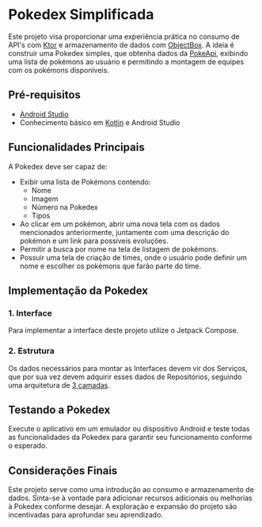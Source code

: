 # Pokedex Simplificada

Este projeto visa proporcionar uma experiência prática no consumo de API's com [Ktor](https://ktor.io/docs/getting-started-ktor-client.html) e armazenamento de dados com [ObjectBox](https://objectbox.io/). A ideia é construir uma Pokedex simples, que obtenha dados da [PokeApi](https://pokeapi.co/), exibindo uma lista de pokémons ao usuário e permitindo a montagem de equipes com os pokémons disponíveis.

## Pré-requisitos

- [Android Studio](https://developer.android.com/studio?gclid=Cj0KCQiAn-2tBhDVARIsAGmStVn0ZRoVaj-yzX9n2mn51-iL_fKmhvQv8iyFdjaUMuV_gyMgxlYToZoaAmQSEALw_wcB&gclsrc=aw.ds&hl=pt-br)
- Conhecimento básico em [Kotlin](https://kotlinlang.org/) e Android Studio

## Funcionalidades Principais

A Pokedex deve ser capaz de:

- Exibir uma lista de Pokémons contendo:
  - Nome
  - Imagem
  - Número na Pokedex
  - Tipos
- Ao clicar em um pokémon, abrir uma nova tela com os dados mencionados anteriormente, juntamente com uma descrição do pokémon e um link para possíveis evoluções.
- Permitir a busca por nome na tela de listagem de pokémons.
- Possuir uma tela de criação de times, onde o usuário pode definir um nome e escolher os pokémons que farão parte do time.

## Implementação da Pokedex

### 1. Interface

Para implementar a interface deste projeto utilize o Jetpack Compose.

### 2. Estrutura

Os dados necessários para montar as Interfaces devem vir dos Serviços, que por sua vez devem adquirir esses dados de Repositórios, seguindo uma arquitetura de [3 camadas](https://www.ibm.com/br-pt/topics/three-tier-architecture).

## Testando a Pokedex

Execute o aplicativo em um emulador ou dispositivo Android e teste todas as funcionalidades da Pokedex para garantir seu funcionamento conforme o esperado.

## Considerações Finais

Este projeto serve como uma introdução ao consumo e armazenamento de dados. Sinta-se à vontade para adicionar recursos adicionais ou melhorias à Pokedex conforme desejar. A exploração e expansão do projeto são incentivadas para aprofundar seu aprendizado.
